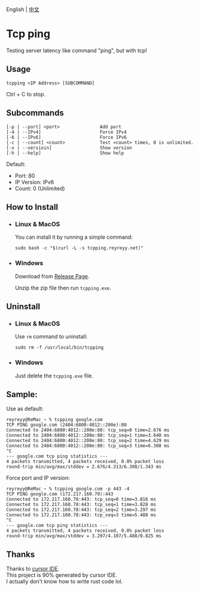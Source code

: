 English | [中文](https://github.com/ReyReyy/tcpping/blob/master/README_CN.md)

# Tcp ping

Testing server latency like command "ping", but with tcp!

## Usage

```
tcpping <IP Address> [SUBCOMMAND]
```

Ctrl + C to stop.

## Subcommands

```
[-p | --port] <port>               Add port
[-4 | --IPv4]                      Force IPv4
[-6 | --IPv6]                      Force IPv6
[-c | --count] <count>             Test <count> times, 0 is unlimited.
[-v | --versioin]                  Show version
[-h | --help]                      Show help
```

Default:

- Port: 80
- IP Version: IPv6
- Count: 0 (Unlimited)

## How to Install

- ### Linux & MacOS

  You can install it by running a simple command:

  ```
  sudo bash -c "$(curl -L -s tcpping.reyreyy.net)"
  ```

- ### Windows

  Download from [Release Page](https://github.com/ReyReyy/tcpping/releases).

  Unzip the zip file then run `tcpping.exe`.

## Uninstall

- ### Linux & MacOS

  Use `rm` command to uninstall:

  ```
  sudo rm -f /usr/local/bin/tcpping
  ```

- ### Windows

  Just delete the `tcpping.exe` file.

## Sample:

Use as default:

```
reyreyy@ReMac ~ % tcpping google.com
TCP PING google.com (2404:6800:4012::200e):80
Connected to 2404:6800:4012::200e:80: tcp_seq=0 time=2.676 ms
Connected to 2404:6800:4012::200e:80: tcp_seq=1 time=3.640 ms
Connected to 2404:6800:4012::200e:80: tcp_seq=2 time=4.629 ms
Connected to 2404:6800:4012::200e:80: tcp_seq=3 time=6.308 ms
^C
--- google.com tcp ping statistics ---
4 packets transmitted, 4 packets received, 0.0% packet loss
round-trip min/avg/max/stddev = 2.676/4.313/6.308/1.343 ms
```

Force port and IP version:

```
reyreyy@ReMac ~ % tcpping google.com -p 443 -4
TCP PING google.com (172.217.160.78):443
Connected to 172.217.160.78:443: tcp_seq=0 time=3.816 ms
Connected to 172.217.160.78:443: tcp_seq=1 time=3.828 ms
Connected to 172.217.160.78:443: tcp_seq=2 time=3.297 ms
Connected to 172.217.160.78:443: tcp_seq=3 time=5.488 ms
^C
--- google.com tcp ping statistics ---
4 packets transmitted, 4 packets received, 0.0% packet loss
round-trip min/avg/max/stddev = 3.297/4.107/5.488/0.825 ms
```

## Thanks

Thanks to [cursor IDE](https://www.cursor.com/). <br>
This project is 90% generated by cursor IDE. <br>
I actually don't know how to write rust code lol. <br>
